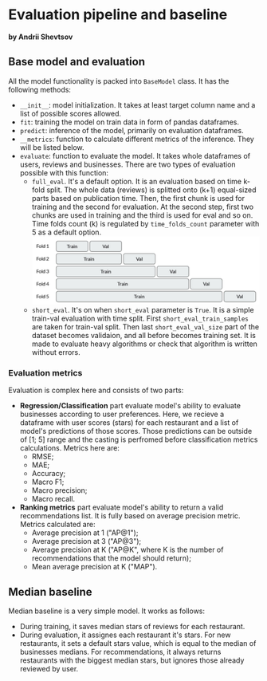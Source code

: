 # Evaluation pipeline and baseline

**by Andrii Shevtsov**

## Base model and evaluation

All the model functionality is packed into `BaseModel` class. It has the following methods:
- `__init__`: model initialization. It takes at least target column name and a list of possible scores allowed.
- `fit`: training the model on train data in form of pandas dataframes.
- `predict`: inference of the model, primarily on evaluation dataframes.
- `__metrics`: function to calculate different metrics of the inference. They will be listed below.
- `evaluate`: function to evaluate the model. It takes whole dataframes of users, reviews and businesses. There are two types of evaluation possible with this function:
    - `full_eval`. It's a default option. It is an evaluation based on time k-fold split. The whole data (reviews) is splitted onto (k+1) equal-sized parts based on publication time. Then, the first chunk is used for training and the second for evaluation. At the second step, first two chunks are used in training and the third is used for eval and so on. Time folds count (k) is regulated by `time_folds_count` parameter with 5 as a default option.
    ![](../../assets/time-k-fold.jpg)
    - `short_eval`. It's on when `short_eval` parameter is `True`. It is a simple train-val evaluation with time split. First `short_eval_train_samples` are taken for train-val split. Then last `short_eval_val_size` part of the dataset becomes validaion, and all before becomes training set. It is made to evaluate heavy algorithms or check that algorithm is written without errors.

### Evaluation metrics

Evaluation is complex here and consists of two parts:
- **Regression/Classification** part evaluate model's ability to evaluate businesses according to user preferences. Here, we recieve a dataframe with user scores (stars) for each restaurant and a list of model's predictions of those scores. Those predictions can be outside of [1; 5] range and the casting is perfromed before classification metrics calculations. Metrics here are:
    - RMSE;
    - MAE;
    - Accuracy;
    - Macro F1;
    - Macro precision;
    - Macro recall.
- **Ranking metrics** part evaluate model's ability to return a valid recommendations list. It is fully based on average precision metric. Metrics calculated are:
    - Average precision at 1 ("AP@1");
    - Average precision at 3 ("AP@3");
    - Average precision at K ("AP@K", where K is the number of recommendations that the model should return);
    - Mean average precision at K ("MAP").

## Median baseline

Median baseline is a very simple model. It works as follows:
- During training, it saves median stars of reviews for each restaurant.
- During evaluation, it assignes each restaurant it's stars. For new restaurants, it sets a default stars value, which is equal to the median of businesses medians. For recommendations, it always returns restaurants with the biggest median stars, but ignores those already reviewed by user.
